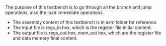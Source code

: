 The purpose of this testbench is to go through all the branch and jump operations, also the load immediate operations.
* The assembly content of this testbench is in asm folder for reference.
* The input file is regs_in.hex, which is the register file initial content.
* The output file is regs_out.hex, mem_out.hex, which are the register file and data memory final content.
